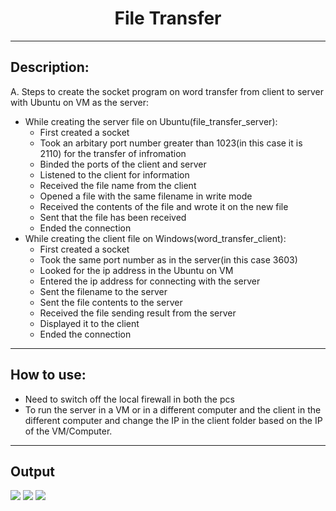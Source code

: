 <h1 align="center"> File Transfer </h1>
<hr>

<h2>Description:</h2>

A. Steps to create the socket program on word transfer from client to server with Ubuntu on VM as the server:
- While creating the server file on Ubuntu(file_transfer_server):
	- First created a socket
	- Took an arbitary port number greater than 1023(in this case it is 2110) for the transfer of infromation
	- Binded the ports of the client and server
	- Listened to the client for information
	- Received the file name from the client
	- Opened a file with the same filename in write mode
	- Received the contents of the file and wrote it on the new file
	- Sent that the file has been received
	- Ended the connection
- While creating the client file on Windows(word_transfer_client):
	- First created a socket
	- Took the same port number as in the server(in this case 3603)
	- Looked for the ip address in the Ubuntu on VM
	- Entered the ip address for connecting with the server
	- Sent the filename to the server
	- Sent the file contents to the server
	- Received the file sending result from the server
	- Displayed it to the client
	- Ended the connection

<hr>

<h2>How to use:</h2>

- Need to switch off the local firewall in both the pcs
- To run the server in a VM or in a different computer and the client in the different computer and change the IP in the client folder based on the IP of the VM/Computer.

<hr>

<h2>Output</h2>
<img src = "https://github.com/kumarjeetray/Hacking-Scripts/blob/main/Python/File%20Transfer/Images/file_transfer_client_ss.jpg" />
<img src = "https://github.com/kumarjeetray/Hacking-Scripts/blob/main/Python/File%20Transfer/Images/file_transfer_server_ss_1.jpg" />
<img src = "https://github.com/kumarjeetray/Hacking-Scripts/blob/main/Python/File%20Transfer/Images/file_transfer_server_ss_2.jpg" />


